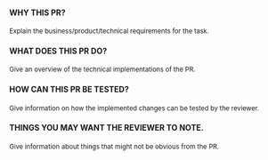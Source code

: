 #### WHY THIS PR?
<sub>Explain the business/product/technical requirements for the task.</sub>

#### WHAT DOES THIS PR DO?
<sub>Give an overview of the technical implementations of the PR.</sub>

#### HOW CAN THIS PR BE TESTED?
<sub>Give information on how the implemented changes can be tested by the reviewer.</sub>

#### THINGS YOU MAY WANT THE REVIEWER TO NOTE.
<sub>Give information about things that might not be obvious from the PR.</sub>